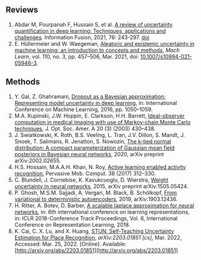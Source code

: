## Reviews
1. Abdar M, Pourpanah F, Hussain S, et al. [A review of uncertainty quantification in deep learning: Techniques, applications and challenges](Uncertainty/Reviews/UQ_in_DL.md). Information Fusion, 2021, 76: 243-297. [doi](https://doi.org/10.1016/j.inffus.2021.05.008)
2. E. Hüllermeier and W. Waegeman, [Aleatoric and epistemic uncertainty in machine learning: an introduction to concepts and methods](Uncertainty/Reviews/U_in_ML.md), _Mach Learn_, vol. 110, no. 3, pp. 457–506, Mar. 2021, doi: [10.1007/s10994-021-05946-3](https://doi.org/10.1007/s10994-021-05946-3).

## Methods

1. Y. Gal, Z. Ghahramani, [Dropout as a Bayesian approximation: Representing model uncertainty in deep learning](Undertainty/Methods/MCD.md), in: International Conference on Machine Learning, 2016, pp. 1050–1059.
2. M.A. Kupinski, J.W. Hoppin, E. Clarkson, H.H. Barrett, [Ideal-observer computation in medical imaging with use of Markov-chain Monte Carlo techniques](Uncertainty/Methods/MCMC.md), J. Opt. Soc. Amer. A 20 (3) (2003) 430–438.
3. J. Swiatkowski, K. Roth, B.S. Veeling, L. Tran, J.V. Dillon, S. Mandt, J. Snoek, T. Salimans, R. Jenatton, S. Nowozin, [The k-tied normal distribution: A compact parameterization of Gaussian mean field posteriors in Bayesian neural networks](Uncertainty/Methods/VI.md), 2020, arXiv preprint arXiv:2002.02655.
4. H.S. Hossain, M.A.A.H. Khan, N. Roy, [Active learning enabled activity recognition](Uncertainty/Methods/BAL.md), Pervasive Mob. Comput. 38 (2017) 312–330.
5. C. Blundell, J. Cornebise, K. Kavukcuoglu, D. Wierstra, [Weight uncertainty in neural networks](Uncertainty/Methods/BBB.md), 2015, arXiv preprint arXiv:1505.05424. 
6. P. Ghosh, M.S.M. Sajjadi, A. Vergari, M. Black, B. Schölkopf, [From variational to deterministic autoencoders](Uncertainty/Methods/VAE.md), 2019, arXiv:1903.12436.
7. H. Ritter, A. Botev, D. Barber, [A scalable laplace approximation for neural networks](Uncertainty/Methods/LA.md), in: 6th international conference on learning representations, in: ICLR 2018-Conference Track Proceedings, Vol. 6, International Conference on Representation Learning, 2018.
8. K. Cai, C. X. Lu, and X. Huang, [STUN: Self-Teaching Uncertainty Estimation for Place Recognition](Uncertainty/Methods/STUN.md), _arXiv:2203.01851 [cs]_, Mar. 2022, Accessed: Mar. 25, 2022. [Online]. Available: [http://arxiv.org/abs/2203.01851](http://arxiv.org/abs/2203.01851)